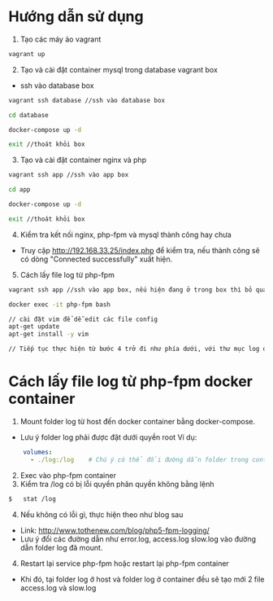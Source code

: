 # Hướng dẫn sử dụng

1. Tạo các máy ảo vagrant
```bash
vagrant up
```

2. Tạo và cài đặt container mysql trong database vagrant box
- ssh vào database box
```bash
vagrant ssh database //ssh vào database box

cd database

docker-compose up -d

exit //thoát khỏi box
```

3. Tạo và cài đặt container nginx và php
```bash
vagrant ssh app //ssh vào app box

cd app

docker-compose up -d

exit //thoát khỏi box
```

4. Kiểm tra kết nối nginx, php-fpm và mysql thành công hay chưa
- Truy cập http://192.168.33.25/index.php để kiểm tra, nếu thành công sẽ có dòng "Connected successfully" xuất hiện.

5. Cách lấy file log từ php-fpm

```bash
vagrant ssh app //ssh vào app box, nếu hiện đang ở trong box thì bỏ qua bước này

docker exec -it php-fpm bash

// cài đặt vim để dễ edit các file config
apt-get update
apt-get install -y vim

// Tiếp tục thực hiện từ bước 4 trở đi như phía dưới, với thư mục log đã chuẩn bị là /log/ trong container php-fpm
```
# Cách lấy file log từ php-fpm docker container

1. Mount folder log từ host đến docker container bằng docker-compose.
- Lưu ý folder log phải được đặt dưới quyền root
Ví dụ: 
```yaml
    volumes:
      - ./log:/log    # Chú ý có thể đổi đường dẫn folder trong container tùy thích

```
2. Exec vào php-fpm container
3. Kiểm tra /log có bị lỗi quyền phân quyền không bằng lệnh
```bash
$   stat /log
```
4. Nếu không có lỗi gì, thực hiện theo như blog sau 
- Link: http://www.tothenew.com/blog/php5-fpm-logging/
- Lưu ý đổi các đường dẫn như error.log, access.log slow.log vào đường dẫn folder log đã mount. 

4. Restart lại service php-fpm hoặc restart lại php-fpm container
- Khi đó, tại folder log ở host và folder log ở container đều sẽ tạo mới 2 file access.log và slow.log
